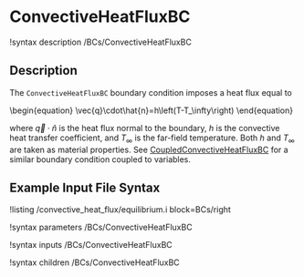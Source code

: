 # ConvectiveHeatFluxBC

!syntax description /BCs/ConvectiveHeatFluxBC

## Description

The `ConvectiveHeatFluxBC` boundary condition imposes a heat flux equal to

\begin{equation}
\vec{q}\cdot\hat{n}=h\left(T-T_\infty\right)
\end{equation}

where $\vec{q}\cdot\hat{n}$ is the heat flux normal to the boundary, $h$ is
the convective heat transfer coefficient, and $T_\infty$ is the far-field temperature.
Both $h$ and $T_\infty$ are taken as material properties.
See [CoupledConvectiveHeatFluxBC](CoupledConvectiveHeatFluxBC.md) for a similar boundary condition coupled to variables.

## Example Input File Syntax

!listing /convective_heat_flux/equilibrium.i block=BCs/right

!syntax parameters /BCs/ConvectiveHeatFluxBC

!syntax inputs /BCs/ConvectiveHeatFluxBC

!syntax children /BCs/ConvectiveHeatFluxBC
